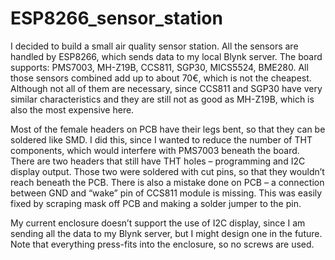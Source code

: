# ESP8266_sensor_station

I decided to build a small air quality sensor station. All the sensors are handled by ESP8266, which sends data to my local Blynk server. The board supports: PMS7003, MH-Z19B, CCS811, SGP30, MICS5524, BME280. All those sensors combined add up to about 70€, which is not the cheapest. Although not all of them are necessary, since CCS811 and SGP30 have very similar characteristics and they are still not as good as MH-Z19B, which is also the most expensive here.

Most of the female headers on PCB have their legs bent, so that they can be soldered like SMD. I did this, since I wanted to reduce the number of THT components, which would interfere with PMS7003 beneath the board. There are two headers that still have THT holes – programming and I2C display output. Those two were soldered with cut pins, so that they wouldn’t reach beneath the PCB. There is also a mistake done on PCB – a connection between GND and “wake” pin of CCS811 module is missing. This was easily fixed by scraping mask off PCB and making a solder jumper to the pin.

My current enclosure doesn’t support the use of I2C display, since I am sending all the data to my Blynk server, but I might design one in the future. Note that everything press-fits into the enclosure, so no screws are used.

